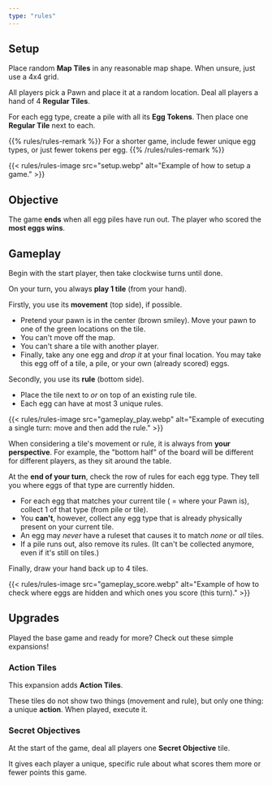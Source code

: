 ```yaml
---
type: "rules"
---
```


## Setup

Place random **Map Tiles** in any reasonable map shape. When unsure, just use a 4x4 grid.

All players pick a Pawn and place it at a random location. Deal all players a hand of 4 **Regular Tiles**.

For each egg type, create a pile with all its **Egg Tokens**. Then place one **Regular Tile** next to each.

{{% rules/rules-remark %}}
For a shorter game, include fewer unique egg types, or just fewer tokens per egg.
{{% /rules/rules-remark %}}

{{< rules/rules-image src="setup.webp" alt="Example of how to setup a game." >}}


## Objective

The game **ends** when all egg piles have run out. The player who scored the **most eggs wins**.


## Gameplay

Begin with the start player, then take clockwise turns until done.

On your turn, you always **play 1 tile** (from your hand). 

Firstly, you use its **movement** (top side), if possible.
* Pretend your pawn is in the center (brown smiley). Move your pawn to one of the green locations on the tile. 
* You can't move off the map.
* You can't share a tile with another player.
* Finally, take any one egg and _drop it_ at your final location. You may take this egg off of a tile, a pile, or your own (already scored) eggs.

Secondly, you use its **rule** (bottom side). 
* Place the tile next to _or_ on top of an existing rule tile. 
* Each egg can have at most 3 unique rules.

{{< rules/rules-image src="gameplay_play.webp" alt="Example of executing a single turn: move and then add the rule." >}}

When considering a tile's movement or rule, it is always from **your perspective**. For example, the "bottom half" of the board will be different for different players, as they sit around the table.

At the **end of your turn**, check the row of rules for each egg type. They tell you where eggs of that type are currently hidden.
* For each egg that matches your current tile ( = where your Pawn is), collect 1 of that type (from pile or tile).
* You **can't**, however, collect any egg type that is already physically present on your current tile.
* An egg may _never_ have a ruleset that causes it to match _none_ or _all_ tiles.
* If a pile runs out, also remove its rules. (It can't be collected anymore, even if it's still on tiles.)

Finally, draw your hand back up to 4 tiles.

{{< rules/rules-image src="gameplay_score.webp" alt="Example of how to check where eggs are hidden and which ones you score (this turn)." >}}


## Upgrades

Played the base game and ready for more? Check out these simple expansions!

### Action Tiles

This expansion adds **Action Tiles**.

These tiles do not show two things (movement and rule), but only one thing: a unique **action**. When played, execute it.


### Secret Objectives

At the start of the game, deal all players one **Secret Objective** tile.

It gives each player a unique, specific rule about what scores them more or fewer points this game.


